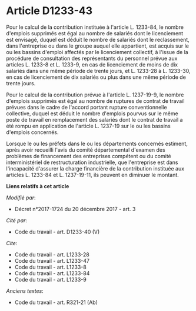 # Article D1233-43

Pour le calcul de la contribution instituée à l'article L. 1233-84, le nombre d'emplois supprimés est égal au nombre de
salariés dont le licenciement est envisagé, duquel est déduit le nombre de salariés dont le reclassement, dans l'entreprise
ou dans le groupe auquel elle appartient, est acquis sur le ou les bassins d'emploi affectés par le licenciement collectif, à
l'issue de la procédure de consultation des représentants du personnel prévue aux articles L. 1233-8 et L. 1233-9, en cas de
licenciement de moins de dix salariés dans une même période de trente jours, et L. 1233-28 à L. 1233-30, en cas de
licenciement de dix salariés ou plus dans une même période de trente jours.

Pour le calcul de la contribution prévue à l'article L. 1237-19-9, le nombre d'emplois supprimés est égal au nombre de
ruptures de contrat de travail prévues dans le cadre de l'accord portant rupture conventionnelle collective, duquel est
déduit le nombre d'emplois pourvus sur le même poste de travail en remplacement des salariés dont le contrat de travail a été
rompu en application de l'article L. 1237-19 sur le ou les bassins d'emplois concernés.

Lorsque le ou les préfets dans le ou les départements concernés estiment, après avoir recueilli l'avis du comité
départemental d'examen des problèmes de financement des entreprises compétent ou du comité interministériel de
restructuration industrielle, que l'entreprise est dans l'incapacité d'assurer la charge financière de la contribution
instituée aux articles L. 1233-84 et L. 1237-19-11, ils peuvent en diminuer le montant.

**Liens relatifs à cet article**

_Modifié par_:

  - Décret n°2017-1724 du 20 décembre 2017 - art. 3

_Cité par_:

  - Code du travail - art. D1233-40 (V)

_Cite_:

  - Code du travail - art. L1233-28
  - Code du travail - art. L1233-47
  - Code du travail - art. L1233-8
  - Code du travail - art. L1233-84
  - Code du travail - art. L1233-9

_Anciens textes_:

  - Code du travail - art. R321-21 (Ab)
